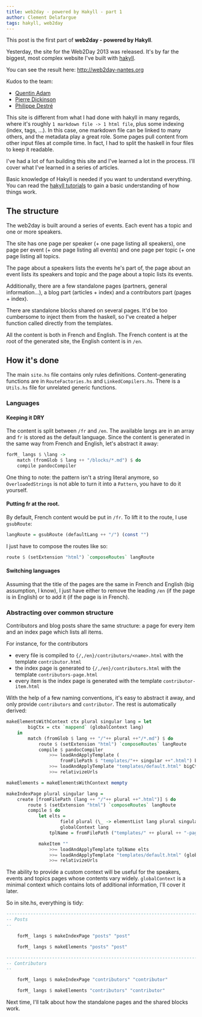 ```yaml
---
title: web2day - powered by Hakyll - part 1
author: Clement Delafargue
tags: hakyll, web2day
---
```


This post is the first part of **web2day - powered by Hakyll**.

Yesterday, the site for the Web2Day 2013 was released. It's by far the
biggest, most complex website I've built with
[hakyll](http://jaspervdj.be/hakyll).

You can see the result here: <http://web2day-nantes.org>

Kudos to the team:

 - [Quentin Adam](http://waxzce.org)
 - [Pierre Dickinson](http://mecanographik.fr)
 - [Philippe Destré](http://webelis.fr)

This site is different from what I had done with hakyll in many regards, where
it's roughly `1 markdown file -> 1 html file`, plus some indexing (index,
tags, …). In this case, one markdown file can be linked to many others, and
the metadata play a great role. Some pages pull content from other input files
at compile time. In fact, I had to split the haskell in four files to keep it
readable.

I've had a lot of fun building this site and I've learned a lot in the
process. I'll cover what I've learned in a series of articles.

Basic knowledge of Hakyll is needed if you want to understand everything.
You can read the [hakyll tutorials](http://jaspervdj.be/hakyll/tutorials.html)
to gain a basic understanding of how things work.

## The structure

The web2day is built around a series of events. Each event has a topic and one
or more speakers.

The site has one page per speaker (+ one page listing all speakers), one page
per event (+ one page listing all events) and one page per topic (+ one page
listing all topics.

The page about a speakers lists the events he's part of, the page about an
event lists its speakers and topic and the page about a topic lists its events.

Additionally, there are a few standalone pages (partners, general
information…), a blog part (articles + index) and a contributors part (pages +
index).

There are standalone blocks shared on several pages. It'd be too cumbersome to
inject them from the haskell, so I've created a helper function called
directly from the templates.

All the content is both in French and English. The French content is at the
root of the generated site, the English content is in `/en`.

## How it's done

The main `site.hs` file contains only rules definitions. Content-generating
functions are in `RouteFactories.hs` and `LinkedCompilers.hs`. There is a
`Utils.hs` file for unrelated generic functions.

### Languages

#### Keeping it DRY

The content is split between `/fr` and `/en`. The available langs are in an
array and `fr` is stored as the default language. Since the content is
generated in the same way from French and English, let's abstract it away:

```haskell
forM_ langs $ \lang ->
    match (fromGlob $ lang ++ "/blocks/*.md") $ do
    compile pandocCompiler
```

One thing to note: the pattern isn't a string literal anymore, so
``OverloadedStrings`` is not able to turn it into a `Pattern`, you have to do
it yourself.

#### Putting fr at the root.

By default, French content would be put in `/fr`. To lift it to the route, I
use `gsubRoute`:

```haskell
langRoute = gsubRoute (defaultLang ++ "/") (const "")
```

I just have to compose the routes like so:

```haskell
route $ (setExtension "html") `composeRoutes` langRoute
```
#### Switching languages

Assuming that the title of the pages are the same in French and English (big
assumption, I know), I just have either to remove the leading `/en` (if the page is
in English) or to add it (if the page is in French).

### Abstracting over common structure

Contributors and blog posts share the same structure: a page for every item
and an index page which lists all items.

For instance, for the contributors

 - every file is compiled to `{/,/en}/contributors/<name>.html` with the
   template `contributor.html`
 - the index page is generated to `{/,/en}/contributors.html` with the
   template `contributors-page.html`
 - every item is the index page is generated with the template
   `contributor-item.html`

With the help of a few naming conventions, it's easy to abstract it away, and
only provide `contributors` and `contributor`. The rest is automatically
derived:

```haskell
makeElementsWithContext ctx plural singular lang = let
        bigCtx = ctx `mappend` (globalContext lang)
    in
        match (fromGlob $ lang ++ "/"++ plural ++"/*.md") $ do
            route $ (setExtension "html") `composeRoutes` langRoute
            compile $ pandocCompiler
                >>= loadAndApplyTemplate (
                    fromFilePath $ "templates/"++ singular ++".html") bigCtx
                >>= loadAndApplyTemplate "templates/default.html" bigCtx
                >>= relativizeUrls

makeElements = makeElementsWithContext mempty

makeIndexPage plural singular lang =
    create [fromFilePath (lang ++ "/"++ plural ++".html")] $ do
        route $ (setExtension "html") `composeRoutes` langRoute
        compile $ do
            let elts =
                    field plural (\_ -> elementList lang plural singular) `mappend`
                    globalContext lang
                tplName = fromFilePath ("templates/" ++ plural ++ "-page.html")

            makeItem ""
                >>= loadAndApplyTemplate tplName elts
                >>= loadAndApplyTemplate "templates/default.html" (globalContext lang)
                >>= relativizeUrls
```

The ability to provide a custom context will be useful for the speakers,
events and topics pages whose contents vary widely.
`globalContext` is a minimal context which contains lots of additional
information, I'll cover it later.

So in site.hs, everything is tidy:


```haskell
--------------------------------------------------------------------------------
-- Posts
--

    forM_ langs $ makeIndexPage "posts" "post"

    forM_ langs $ makeElements "posts" "post"

--------------------------------------------------------------------------------
-- Contributors
--

    forM_ langs $ makeIndexPage "contributors" "contributor"

    forM_ langs $ makeElements "contributors" "contributor"

```

Next time, I'll talk about how the standalone pages and the shared blocks work.

